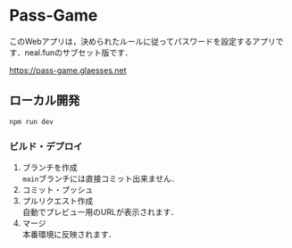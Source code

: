 # Pass-Game

このWebアプリは，決められたルールに従ってパスワードを設定するアプリです．neal.funのサブセット版です．

https://pass-game.glaesses.net


## ローカル開発
```bash
npm run dev
```

### ビルド・デプロイ
1. ブランチを作成  
  `main`ブランチには直接コミット出来ません．
2. コミット・プッシュ
3. プルリクエスト作成  
  自動でプレビュー用のURLが表示されます．
4. マージ  
  本番環境に反映されます．